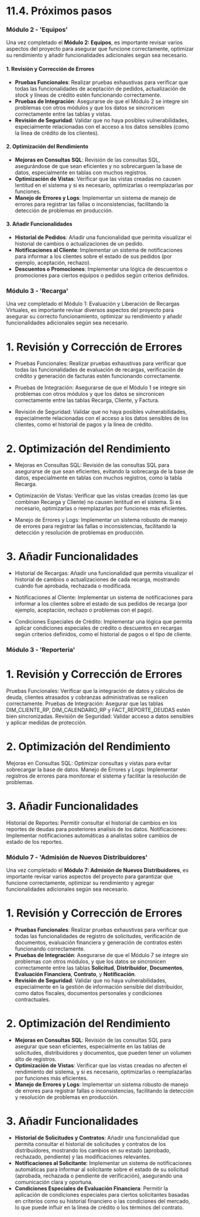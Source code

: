 # 11.4. Próximos pasos

### Módulo 2 - 'Equipos'

Una vez completado el **Módulo 2: Equipos**, es importante revisar varios aspectos del proyecto para asegurar que funcione correctamente, optimizar su rendimiento y añadir funcionalidades adicionales según sea necesario. 

#### 1. **Revisión y Corrección de Errores**
   - **Pruebas Funcionales**: Realizar pruebas exhaustivas para verificar que todas las funcionalidades de aceptación de pedidos, actualización de stock y líneas de crédito estén funcionando correctamente.
   - **Pruebas de Integración**: Asegurarse de que el Módulo 2 se integre sin problemas con otros módulos y que los datos se sincronicen correctamente entre las tablas y vistas.
   - **Revisión de Seguridad**: Validar que no haya posibles vulnerabilidades, especialmente relacionadas con el acceso a los datos sensibles (como la línea de crédito de los clientes).

#### 2. **Optimización del Rendimiento**
   - **Mejoras en Consultas SQL**: Revisión de las consultas SQL, asegurándose de que sean eficientes y no sobrecarguen la base de datos, especialmente en tablas con muchos registros.
   - **Optimización de Vistas**: Verificar que las vistas creadas no causen lentitud en el sistema y si es necesario, optimizarlas o reemplazarlas por funciones.
   - **Manejo de Errores y Logs**: Implementar un sistema de manejo de errores para registrar las fallas o inconsistencias, facilitando la detección de problemas en producción.

#### 3. **Añadir Funcionalidades**
   - **Historial de Pedidos**: Añadir una funcionalidad que permita visualizar el historial de cambios o actualizaciones de un pedido.
   - **Notificaciones al Cliente**: Implementar un sistema de notificaciones para informar a los clientes sobre el estado de sus pedidos (por ejemplo, aceptación, rechazo).
   - **Descuentos o Promociones**: Implementar una lógica de descuentos o promociones para ciertos equipos o pedidos según criterios definidos.
  
### Módulo 3 - 'Recarga'

Una vez completado el Módulo 1: Evaluación y Liberación de Recargas Virtuales, es importante revisar diversos aspectos del proyecto para asegurar su correcto funcionamiento, optimizar su rendimiento y añadir funcionalidades adicionales según sea necesario.

# 1. **Revisión y Corrección de Errores**
- Pruebas Funcionales: Realizar pruebas exhaustivas para verificar que todas las funcionalidades de evaluación de recargas, verificación de crédito y generación de facturas estén funcionando correctamente.

- Pruebas de Integración: Asegurarse de que el Módulo 1 se integre sin problemas con otros módulos y que los datos se sincronicen correctamente entre las tablas Recarga, Cliente, y Factura.

- Revisión de Seguridad: Validar que no haya posibles vulnerabilidades, especialmente relacionadas con el acceso a los datos sensibles de los clientes, como el historial de pagos y la línea de crédito.
# 2. **Optimización del Rendimiento**
- Mejoras en Consultas SQL: Revisión de las consultas SQL para asegurarse de que sean eficientes, evitando la sobrecarga de la base de datos, especialmente en tablas con muchos registros, como la tabla Recarga.

- Optimización de Vistas: Verificar que las vistas creadas (como las que combinan Recarga y Cliente) no causen lentitud en el sistema. Si es necesario, optimizarlas o reemplazarlas por funciones más eficientes.

- Manejo de Errores y Logs: Implementar un sistema robusto de manejo de errores para registrar las fallas o inconsistencias, facilitando la detección y resolución de problemas en producción.

# 3. **Añadir Funcionalidades**
- Historial de Recargas: Añadir una funcionalidad que permita visualizar el historial de cambios o actualizaciones de cada recarga, mostrando cuándo fue aprobada, rechazada o modificada.

- Notificaciones al Cliente: Implementar un sistema de notificaciones para informar a los clientes sobre el estado de sus pedidos de recarga (por ejemplo, aceptación, rechazo o problemas con el pago).

- Condiciones Especiales de Crédito: Implementar una lógica que permita aplicar condiciones especiales de crédito o descuentos en recargas según criterios definidos, como el historial de pagos o el tipo de cliente.



### Módulo 3 - 'Reporteria'
# 1. **Revisión y Corrección de Errores**

Pruebas Funcionales: Verificar que la integración de datos y cálculos de deuda, clientes atrasados y cobranzas administrativas se realicen correctamente.
Pruebas de Integración: Asegurar que las tablas DIM_CLIENTE_RP, DIM_CALENDARIO_RP y FACT_REPORTE_DEUDAS estén bien sincronizadas.
Revisión de Seguridad: Validar acceso a datos sensibles y aplicar medidas de protección.

# 2. **Optimización del Rendimiento**

Mejoras en Consultas SQL: Optimizar consultas y vistas para evitar sobrecargar la base de datos.
Manejo de Errores y Logs: Implementar registros de errores para monitorear el sistema y facilitar la resolución de problemas.

# 3. **Añadir Funcionalidades**

Historial de Reportes: Permitir consultar el historial de cambios en los reportes de deudas para posteriores analisis de los datos.
Notificaciones: Implementar notificaciones automáticas a analistas sobre cambios de estado de los reportes.




### Módulo 7 - 'Admisión de Nuevos Distribuidores'

Una vez completado el **Módulo 7: Admisión de Nuevos Distribuidores**, es importante revisar varios aspectos del proyecto para garantizar que funcione correctamente, optimizar su rendimiento y agregar funcionalidades adicionales según sea necesario.

# 1. **Revisión y Corrección de Errores**
   - **Pruebas Funcionales**: Realizar pruebas exhaustivas para verificar que todas las funcionalidades de registro de solicitudes, verificación de documentos, evaluación financiera y generación de contratos estén funcionando correctamente.
   - **Pruebas de Integración**: Asegurarse de que el Módulo 7 se integre sin problemas con otros módulos, y que los datos se sincronicen correctamente entre las tablas **Solicitud**, **Distribuidor**, **Documentos**, **Evaluación Financiera**, **Contrato**, y **Notificación**.
   - **Revisión de Seguridad**: Validar que no haya vulnerabilidades, especialmente en la gestión de información sensible del distribuidor, como datos fiscales, documentos personales y condiciones contractuales.

# 2. **Optimización del Rendimiento**
   - **Mejoras en Consultas SQL**: Revisión de las consultas SQL para asegurar que sean eficientes, especialmente en las tablas de solicitudes, distribuidores y documentos, que pueden tener un volumen alto de registros.
   - **Optimización de Vistas**: Verificar que las vistas creadas no afecten el rendimiento del sistema, y si es necesario, optimizarlas o reemplazarlas por funciones más eficientes.
   - **Manejo de Errores y Logs**: Implementar un sistema robusto de manejo de errores para registrar fallas o inconsistencias, facilitando la detección y resolución de problemas en producción.

# 3. **Añadir Funcionalidades**
   - **Historial de Solicitudes y Contratos**: Añadir una funcionalidad que permita consultar el historial de solicitudes y contratos de los distribuidores, mostrando los cambios en su estado (aprobado, rechazado, pendiente) y las modificaciones relevantes.
   - **Notificaciones al Solicitante**: Implementar un sistema de notificaciones automáticas para informar al solicitante sobre el estado de su solicitud (aprobada, rechazada o pendiente de verificación), asegurando una comunicación clara y oportuna.
   - **Condiciones Especiales de Evaluación Financiera**: Permitir la aplicación de condiciones especiales para ciertos solicitantes basadas en criterios como su historial financiero o las condiciones del mercado, lo que puede influir en la línea de crédito o los términos del contrato.

